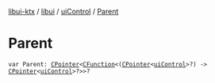 [libui-ktx](../../index.md) / [libui](../index.md) / [uiControl](index.md) / [Parent](./-parent.md)

# Parent

`var Parent: `[`CPointer`](../../kotlinx.cinterop/-c-pointer/index.md)`<`[`CFunction`](../../kotlinx.cinterop/-c-function/index.md)`<(`[`CPointer`](../../kotlinx.cinterop/-c-pointer/index.md)`<`[`uiControl`](index.md)`>?) -> `[`CPointer`](../../kotlinx.cinterop/-c-pointer/index.md)`<`[`uiControl`](index.md)`>?>>?`